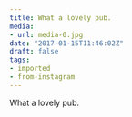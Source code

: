 ```yaml
---
title: What a lovely pub.
media:
- url: media-0.jpg
date: "2017-01-15T11:46:02Z"
draft: false
tags:
- imported
- from-instagram
---
```

What a lovely pub.
